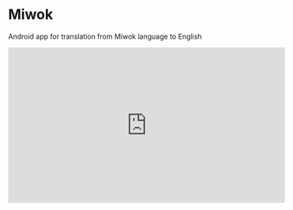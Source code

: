 # Miwok
Android app for translation from Miwok language to English
<br/>
<iframe width="560" height="315" src="https://www.youtube.com/embed/FbMt_H2Kwck" frameborder="0" allow="accelerometer; autoplay; clipboard-write; encrypted-media; gyroscope; picture-in-picture" allowfullscreen></iframe>
